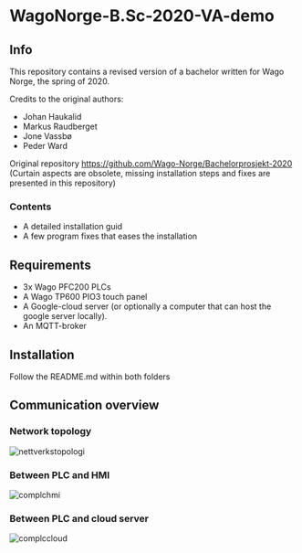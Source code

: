 # WagoNorge-B.Sc-2020-VA-demo

## Info
This repository contains a revised version of a bachelor written for Wago Norge, the spring of 2020.  

Credits to the original authors: 
- Johan Haukalid
- Markus Raudberget
- Jone Vassbø 
- Peder Ward

Original repository https://github.com/Wago-Norge/Bachelorprosjekt-2020 (Curtain aspects are obsolete, missing installation steps and fixes are presented in this repository)

### Contents
- A detailed installation guid
- A few program fixes that eases the installation


## Requirements
- 3x Wago PFC200 PLCs
- A Wago TP600 PIO3 touch panel
- A Google-cloud server (or optionally a computer that can host the google server locally).
- An MQTT-broker

## Installation

Follow the README.md within both folders


## Communication overview

### Network topology

![nettverkstopologi](https://user-images.githubusercontent.com/73703856/126310533-434e2935-3811-43e7-9c68-7a60520869a0.PNG)

### Between PLC and HMI
![complchmi](https://user-images.githubusercontent.com/73703856/126310704-1504c6b8-5a10-4e38-9215-10343fc181ba.PNG)

### Between PLC and cloud server
![complccloud](https://user-images.githubusercontent.com/73703856/126310799-a78a4a43-2fe5-411f-b26d-0f1074661bec.PNG)




